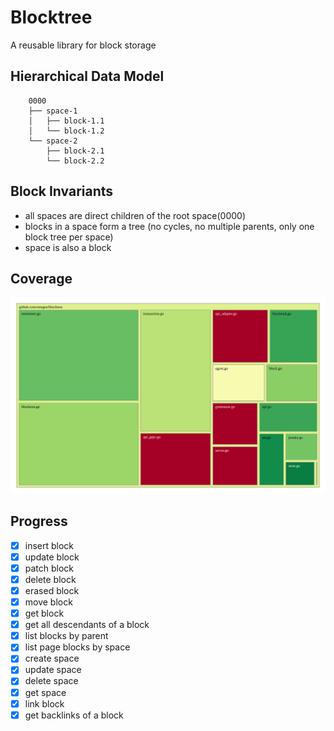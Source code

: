 # Blocktree

A reusable library for block storage

## Hierarchical Data Model
```text
    0000
    ├── space-1
    │   ├── block-1.1
    │   └── block-1.2
    └── space-2
        ├── block-2.1
        └── block-2.2
```

## Block Invariants
- all spaces are direct children of the root space(0000)
- blocks in a space form a tree (no cycles, no multiple parents, only one block tree per space)
- space is also a block

## Coverage
![Coverage](./coverage.svg)

## Progress

- [x] insert block
- [x] update block
- [x] patch block
- [x] delete block
- [x] erased block
- [x] move block
- [x] get block
- [x] get all descendants of a block
- [x] list blocks by parent
- [x] list page blocks by space
- [x] create space
- [x] update space
- [x] delete space
- [x] get space
- [x] link block
- [x] get backlinks of a block
